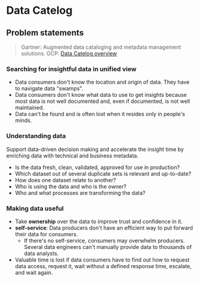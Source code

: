 # Data Catelog

## Problem statements
> Gartner: Augmented data cataloging and metadata management solutions.
> GCP: [Data Catelog overview](https://cloud.google.com/data-catalog/docs/concepts/overview)
### Searching for insightful data in unified view
- Data consumers don't know the location and origin of data. They have to navigate data "swamps".
- Data consumers don't know what data to use to get insights because most data is not well documented and, even if documented, is not well maintained.
- Data can't be found and is often lost when it resides only in people's minds.
### Understanding data
Support data-driven decision making and accelerate the insight time by enriching data with technical and business metadata.
- Is the data fresh, clean, validated, approved for use in production?
- Which dataset out of several duplicate sets is relevant and up-to-date?
- How does one dataset relate to another?
- Who is using the data and who is the owner?
- Who and what processes are transforming the data?
### Making data useful
- Take **ownership** over the data to improve trust and confidence in it.
- **self-service**: Data producers don't have an efficient way to put forward their data for consumers. 
  - If there's no self-service, consumers may overwhelm producers. Several data engineers can't manually provide data to thousands of data analysts.
- Valuable time is lost if data consumers have to find out how to request data access, request it, wait without a defined response time, escalate, and wait again.
